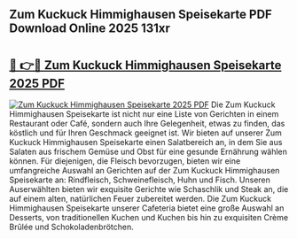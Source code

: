 ## Zum Kuckuck Himmighausen Speisekarte PDF Download Online 2025 131xr

# <h2><a href="http://gcaxqb.nevu.top/?p=Zum+Kuckuck+Himmighausen+Speisekarte">🔗 👉🔴 Zum Kuckuck Himmighausen Speisekarte 2025 PDF</a></h2>

[![Zum Kuckuck Himmighausen Speisekarte 2025 PDF](https://i.imgur.com/dBaPXMq.png)](http://gcaxqb.nevu.top/?p=Zum+Kuckuck+Himmighausen+Speisekarte)
Die Zum Kuckuck Himmighausen Speisekarte ist nicht nur eine Liste von Gerichten in einem Restaurant oder Café, sondern auch Ihre Gelegenheit, etwas zu finden, das köstlich und für Ihren Geschmack geeignet ist. Wir bieten auf unserer Zum Kuckuck Himmighausen Speisekarte einen Salatbereich an, in dem Sie aus Salaten aus frischem Gemüse und Obst für eine gesunde Ernährung wählen können. Für diejenigen, die Fleisch bevorzugen, bieten wir eine umfangreiche Auswahl an Gerichten auf der Zum Kuckuck Himmighausen Speisekarte an: Rindfleisch, Schweinefleisch, Huhn und Fisch. Unseren Auserwählten bieten wir exquisite Gerichte wie Schaschlik und Steak an, die auf einem alten, natürlichen Feuer zubereitet werden. Die Zum Kuckuck Himmighausen Speisekarte unserer Cafeteria bietet eine große Auswahl an Desserts, von traditionellen Kuchen und Kuchen bis hin zu exquisiten Crème Brûlée und Schokoladenbrötchen.
